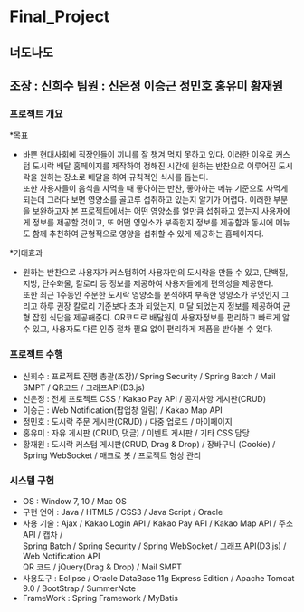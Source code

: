 # Final_Project

## 너도나도  

## 조장 : 신희수 팀원 : 신은정 이승근 정민호 홍유미 황재원

### 프로젝트 개요  
*목표  
- 바쁜 현대사회에 직장인들이 끼니를 잘 챙겨 먹지 못하고 있다. 이러한 이유로 커스텀 도시락 배달 홈페이지를 제작하여 정해진 시간에 원하는 반찬으로 이루어진 도시락을 원하는 장소로 배달을 하여 규칙적인 식사를 돕는다.  
또한 사용자들이 음식을 사먹을 때 좋아하는 반찬, 좋아하는 메뉴 기준으로 사먹게 되는데 그러다 보면 영양소를 골고루 섭취하고 있는지 알기가 어렵다. 이러한 부분을 보완하고자 본 프로젝트에서는 어떤 영양소를 얼만큼 섭취하고 있는지 사용자에게 정보를 제공할 것이고, 또 어떤 영양소가 부족한지 정보를 제공함과 동시에 메뉴도 함께 추천하여 균형적으로 영양을 섭취할 수 있게 제공하는 홈페이지다.  
  
*기대효과  
- 원하는 반찬으로 사용자가 커스텀하여 사용자만의 도시락을 만들 수 있고, 단백질, 지방, 탄수화물, 칼로리 등 정보를 제공하여 사용자들에게 편의성을 제공한다.  
또한 최근 1주동안 주문한 도시락 영양소를 분석하여 부족한 영양소가 무엇인지 그리고 하루 권장 칼로리 기준보다 초과 되었는지, 미달 되었는지 정보를 제공하여 균형 잡힌 식단을 제공해준다. QR코드로 배달원이 사용자정보를 편리하고 빠르게 알 수 있고, 사용자도 다른 인증 절차 필요 없이 편리하게 제품을 받아볼 수 있다.  

  
### 프로젝트 수행  
- 신희수 : 프로젝트 진행 총괄(조장)/ Spring Security / Spring Batch / Mail SMPT / QR코드 / 그래프API(D3.js)  
- 신은정 : 전체 프로젝트 CSS / Kakao Pay API / 공지사항 게시판(CRUD)  
- 이승근 : Web Notification(팝업창 알림) / Kakao Map API  
- 정민호 : 도시락 주문 게시판(CRUD) / 다중 업로드 / 마이페이지  
- 홍유미 : 자유 게시판 (CRUD, 댓글) / 이벤트 게시판 / 기타 CSS 담당  
- 황재원 : 도시락 커스텀 게시판(CRUD, Drag & Drop) / 장바구니 (Cookie) / Spring WebSocket / 매크로 봇 / 프로젝트 형상 관리  
  
### 시스템 구현  
- OS : Window 7, 10 / Mac OS  
- 구현 언어 : Java / HTML5 / CSS3 / Java Script / Oracle  
- 사용 기술 : Ajax / Kakao Login API / Kakao Pay API / Kakao Map API / 주소 API / 캡차 /  
Spring Batch / Spring Security / Spring WebSocket / 그래프 API(D3.js) / Web Notification API  
QR 코드 / jQuery(Drag & Drop) / Mail SMPT  
- 사용도구 : Eclipse / Oracle DataBase 11g Express Edition / Apache Tomcat 9.0 / BootStrap / SummerNote  
- FrameWork : Spring Framework / MyBatis
